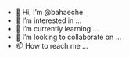 - 👋 Hi, I’m @bahaeche
- 👀 I’m interested in ...
- 🌱 I’m currently learning ...
- 💞️ I’m looking to collaborate on ...
- 📫 How to reach me ...

<!---
bahaeche/bahaeche is a ✨ special ✨ repository because its `README.md` (this file) appears on your GitHub profile.
You can click the Preview link to take a look at your changes.
--->
